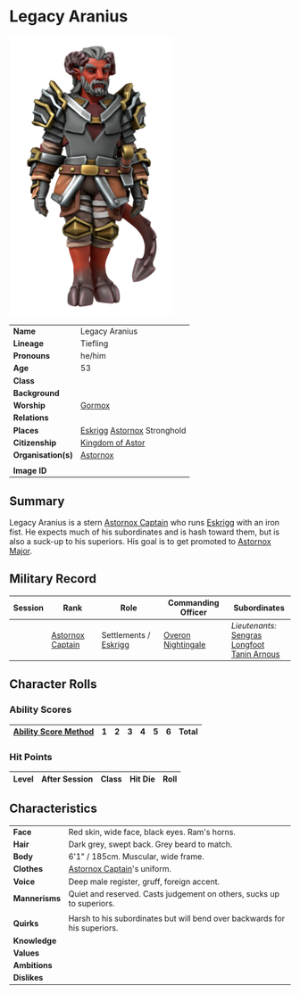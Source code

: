 # Legacy Aranius

<img src="https://raw.githubusercontent.com/jesskelsall/astarus-images/main/characters/portraits/5e9c14168c5fb14c.png" height="500" />

|||
| --- | --- |
| **Name** | Legacy Aranius | character.4
| **Lineage** | Tiefling |
| **Pronouns** | he/him |
| **Age** | 53 |
| **Class** | |
| **Background** | |
| **Worship** | [Gormox](../gods/deities/gormox.md) |
| **Relations** | |
| **Places** | [Eskrigg](../places/settlements/cities/eskrigg.md) [Astornox](../organisations/government/astornox/astornox.md) Stronghold |
| **Citizenship** | [Kingdom of Astor](../civilisations/kingdom-of-astor/kingdom-of-astor.md) |
| **Organisation(s)** | [Astornox](../organisations/government/astornox/astornox.md) |
|||
| **Image ID** | |

## Summary

Legacy Aranius is a stern [Astornox Captain](../organisations/government/astornox/ranks/astornox-captain.md) who runs [Eskrigg](../places/settlements/cities/eskrigg.md) with an iron fist. He expects much of his subordinates and is hash toward them, but is also a suck-up to his superiors. His goal is to get promoted to [Astornox Major](../organisations/government/astornox/ranks/astornox-major.md).

## Military Record

| Session | Rank | Role | Commanding Officer | Subordinates |
|:---:| --- | --- | --- | --- |
|| [Astornox Captain](../organisations/government/astornox/ranks/astornox-captain.md) | Settlements / [Eskrigg](../places/settlements/cities/eskrigg.md) | [Overon Nightingale](overon-nightingale.md) | *Lieutenants:*<br>[Sengras Longfoot](sengras-longfoot.md)<br>[Tanin Arnous](tanin-arnous.md) |

## Character Rolls

### Ability Scores

| [Ability Score Method](../mechanics/ability-score-method/ability-score-method.md) | 1 | 2 | 3 | 4 | 5 | 6 | Total |
| --- |:---:|:---:|:---:|:---:|:---:|:---:|:---:|

### Hit Points

| Level | After Session | Class | Hit Die | Roll |
|:---:|:---:| --- | --- |:---:|

## Characteristics

| | |
| --- | --- |
| **Face** | Red skin, wide face, black eyes. Ram's horns. | characteristics.2
| **Hair** | Dark grey, swept back. Grey beard to match. |
| **Body** | 6'1" / 185cm. Muscular, wide frame. |
| **Clothes** | [Astornox Captain](../organisations/government/astornox/ranks/astornox-captain.md)'s uniform. |
| **Voice** | Deep male register, gruff, foreign accent. |
| **Mannerisms** | Quiet and reserved. Casts judgement on others, sucks up to superiors. |
| | |
| **Quirks** | Harsh to his subordinates but will bend over backwards for his superiors. |
| **Knowledge** | |
| **Values** | |
| **Ambitions** | |
| **Dislikes** | |
